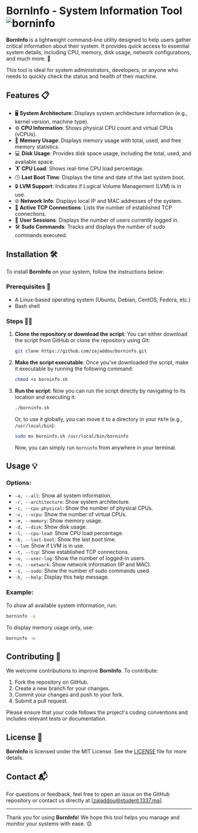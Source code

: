 
# BornInfo - System Information Tool ![borninfo](https://img.shields.io/badge/BornInfo-Tool-blue)

**BornInfo** is a lightweight command-line utility designed to help users gather critical information about their system. It provides quick access to essential system details, including CPU, memory, disk usage, network configurations, and much more. 🚀

This tool is ideal for system administrators, developers, or anyone who needs to quickly check the status and health of their machine.

## Features 📋

- 🖥 **System Architecture**: Displays system architecture information (e.g., kernel version, machine type).
- ⚙️ **CPU Information**: Shows physical CPU count and virtual CPUs (vCPUs).
- 💾 **Memory Usage**: Displays memory usage with total, used, and free memory statistics.
- 💻 **Disk Usage**: Provides disk space usage, including the total, used, and available space.
- 🏋️ **CPU Load**: Shows real-time CPU load percentage.
- 🕒 **Last Boot Time**: Displays the time and date of the last system boot.
- 🔒 **LVM Support**: Indicates if Logical Volume Management (LVM) is in use.
- 🌐 **Network Info**: Displays local IP and MAC addresses of the system.
- 🔌 **Active TCP Connections**: Lists the number of established TCP connections.
- 👤 **User Sessions**: Displays the number of users currently logged in.
- 🛠 **Sudo Commands**: Tracks and displays the number of sudo commands executed.

## Installation 🛠️

To install **BornInfo** on your system, follow the instructions below:

### Prerequisites 📝

- A Linux-based operating system (Ubuntu, Debian, CentOS, Fedora, etc.)
- Bash shell

### Steps 🚶‍♂️

1. **Clone the repository or download the script**:
   You can either download the script from GitHub or clone the repository using Git:

   ```bash
   git clone https://github.com/zajaddou/borninfo.git
   ```

2. **Make the script executable**:
   Once you've downloaded the script, make it executable by running the following command:

   ```bash
   chmod +x borninfo.sh
   ```

3. **Run the script**:
   Now you can run the script directly by navigating to its location and executing it:

   ```bash
   ./borninfo.sh
   ```

   Or, to use it globally, you can move it to a directory in your `PATH` (e.g., `/usr/local/bin`):

   ```bash
   sudo mv borninfo.sh /usr/local/bin/borninfo
   ```

   Now, you can simply run `borninfo` from anywhere in your terminal.

## Usage 💡

### Options:

- `-a, --all`: Show all system information.
- `-r, --architecture`: Show system architecture.
- `-c, --cpu-physical`: Show the number of physical CPUs.
- `-v, --vcpu`: Show the number of virtual CPUs.
- `-m, --memory`: Show memory usage.
- `-d, --disk`: Show disk usage.
- `-l, --cpu-load`: Show CPU load percentage.
- `-b, --last-boot`: Show the last boot time.
- `--lvm`: Show if LVM is in use.
- `-t, --tcp`: Show established TCP connections.
- `-u, --user-log`: Show the number of logged-in users.
- `-n, --network`: Show network information (IP and MAC).
- `-s, --sudo`: Show the number of sudo commands used.
- `-h, --help`: Display this help message.

### Example:

To show all available system information, run:

```bash
borninfo -a
```

To display memory usage only, use:

```bash
borninfo -m
```

## Contributing 🤝

We welcome contributions to improve **BornInfo**. To contribute:

1. Fork the repository on GitHub.
2. Create a new branch for your changes.
3. Commit your changes and push to your fork.
4. Submit a pull request.

Please ensure that your code follows the project's coding conventions and includes relevant tests or documentation.

## License 📝

**BornInfo** is licensed under the MIT License. See the [LICENSE](LICENSE) file for more details.

## Contact 📬

For questions or feedback, feel free to open an issue on the GitHub repository or contact us directly at [zajaddou@student.1337.ma].

---

Thank you for using **BornInfo**! We hope this tool helps you manage and monitor your systems with ease. 😊

